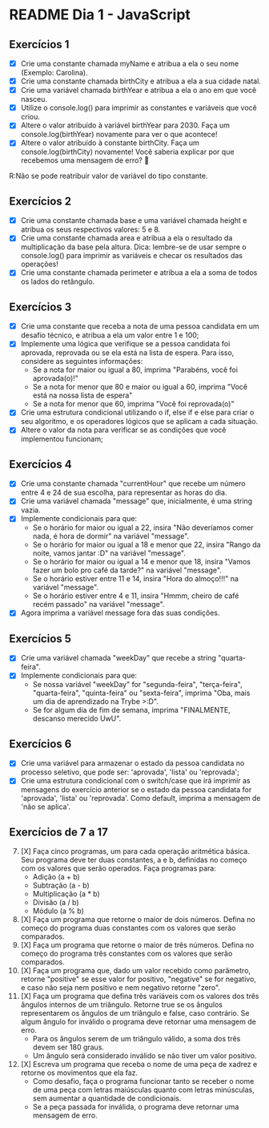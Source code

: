 # README Dia 1 - JavaScript

## Exercícios 1

- [X] Crie uma constante chamada myName e atribua a ela o seu nome (Exemplo: Carolina).
- [X] Crie uma constante chamada birthCity e atribua a ela a sua cidade natal.
- [X] Crie uma variável chamada birthYear e atribua a ela o ano em que você nasceu.
- [X] Utilize o console.log() para imprimir as constantes e variáveis que você criou.
- [X] Altere o valor atribuído à variável birthYear para 2030. Faça um console.log(birthYear) novamente para ver o que acontece!
- [X] Altere o valor atribuído à constante birthCity. Faça um console.log(birthCity) novamente! Você saberia explicar por que recebemos uma mensagem de erro? 🤔

R:Não se pode reatribuir valor de variável do tipo constante.

## Exercícios 2 

- [X] Crie uma constante chamada base e uma variável chamada height e atribua os seus respectivos valores: 5 e 8.
- [X] Crie uma constante chamada area e atribua a ela o resultado da multiplicação da base pela altura. Dica: lembre-se de usar sempre o console.log() para imprimir as variáveis e checar os resultados das operações!
- [X] Crie uma constante chamada perimeter e atribua a ela a soma de todos os lados do retângulo.

## Exercícios 3

- [X] Crie uma constante que receba a nota de uma pessoa candidata em um desafio técnico, e atribua a ela um valor entre 1 e 100;
- [X] Implemente uma lógica que verifique se a pessoa candidata foi aprovada, reprovada ou se ela está na lista de espera. Para isso, considere as seguintes informações:
    - Se a nota for maior ou igual a 80, imprima "Parabéns, você foi aprovada(o)!"
    - Se a nota for menor que 80 e maior ou igual a 60, imprima "Você está na nossa lista de espera"
    - Se a nota for menor que 60, imprima "Você foi reprovada(o)"
- [X] Crie uma estrutura condicional utilizando o if, else if e else para criar o seu algoritmo, e os operadores lógicos que se aplicam a cada situação.
- [X] Altere o valor da nota para verificar se as condições que você implementou funcionam;

## Exercícios 4

- [X] Crie uma constante chamada "currentHour" que recebe um número entre 4 e 24 de sua escolha, para representar as horas do dia.
- [X] Crie uma variável chamada "message" que, inicialmente, é uma string vazia.
- [X] Implemente condicionais para que:
    - Se o horário for maior ou igual a 22, insira "Não deveríamos comer nada, é hora de dormir" na variável "message".
    - Se o horário for maior ou igual a 18 e menor que 22, insira "Rango da noite, vamos jantar :D" na variável "message".
    - Se o horário for maior ou igual a 14 e menor que 18, insira "Vamos fazer um bolo pro café da tarde?" na variável "message".
    - Se o horário estiver entre 11 e 14, insira "Hora do almoço!!!" na variável "message".
    - Se o horário estiver entre 4 e 11, insira "Hmmm, cheiro de café recém passado" na variável "message".
- [X] Agora imprima a variável message fora das suas condições.

## Exercícios 5

- [X] Crie uma variável chamada "weekDay" que recebe a string "quarta-feira".
- [X] Implemente condicionais para que:
    - Se nossa variável "weekDay" for "segunda-feira", "terça-feira", "quarta-feira", "quinta-feira" ou "sexta-feira", imprima "Oba, mais um dia de aprendizado na Trybe >:D".
    - Se for algum dia de fim de semana, imprima "FINALMENTE, descanso merecido UwU".


## Exercícios 6

- [X] Crie uma variável para armazenar o estado da pessoa candidata no processo seletivo, que pode ser: 'aprovada', 'lista' ou 'reprovada';
- [X] Crie uma estrutura condicional com o switch/case que irá imprimir as mensagens do exercício anterior se o estado da pessoa candidata for 'aprovada', 'lista' ou 'reprovada'. Como default, imprima a mensagem de 'não se aplica'.

## Exercícios de 7 a 17

7. [X] Faça cinco programas, um para cada operação aritmética básica. Seu programa deve ter duas constantes, a e b, definidas no começo com os valores que serão operados. Faça programas para:
    - Adição (a + b)
    - Subtração (a - b)
    - Multiplicação (a * b)
    - Divisão (a / b)
    - Módulo (a % b)
8. [X] Faça um programa que retorne o maior de dois números. Defina no começo do programa duas constantes com os valores que serão comparados.
9. [X] Faça um programa que retorne o maior de três números. Defina no começo do programa três constantes com os valores que serão comparados.
10. [X] Faça um programa que, dado um valor recebido como parâmetro, retorne "positive" se esse valor for positivo, "negative" se for negativo, e caso não seja nem positivo e nem negativo retorne "zero".
11. [X] Faça um programa que defina três variáveis com os valores dos três ângulos internos de um triângulo. Retorne true se os ângulos representarem os ângulos de um triângulo e false, caso contrário. Se algum ângulo for inválido o programa deve retornar uma mensagem de erro.
    - Para os ângulos serem de um triângulo válido, a soma dos três devem ser 180 graus.
    - Um ângulo será considerado inválido se não tiver um valor positivo.
12. [X] Escreva um programa que receba o nome de uma peça de xadrez e retorne os movimentos que ela faz.
    - Como desafio, faça o programa funcionar tanto se receber o nome de uma peça com letras maiúsculas quanto com letras minúsculas, sem aumentar a quantidade de condicionais.
    - Se a peça passada for inválida, o programa deve retornar uma mensagem de erro.
